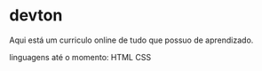 # devton
Aqui está um curriculo online de tudo que possuo de aprendizado.


linguagens até o momento:
HTML
CSS
